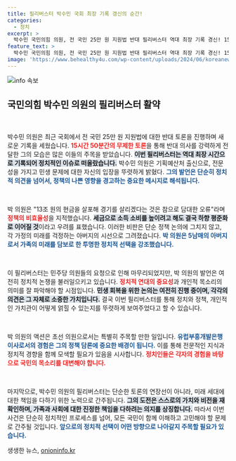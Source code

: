 ```yaml
---
title: 필리버스터 박수민 국회 최장 기록 갱신의 순간!
categories:
  - 정치
excerpt: >
  박수민 국민의힘 의원, 전 국민 25만 원 지원법 반대 필리버스터 역대 최장 기록 경신! 15시간 50분의 열띤 토론 속, 그는 아이들에게 선택지를 주고 싶다며 눈물을 보였다. 그가 전하는 메시지는? 클릭해서 확인하세요!
feature_text: >
  박수민 국민의힘 의원, 전 국민 25만 원 지원법 반대 필리버스터 역대 최장 기록 경신! 15시간 50분의 열띤 토론 속, 그는 아이들에게 선택지를 주고 싶다며 눈물을 보였다. 그가 전하는 메시지는? 클릭해서 확인하세요!
image: 'https://www.behealthy4u.com/wp-content/uploads/2024/06/koreanews.jpg'
---
```


<p><img src="https://www.behealthy4u.com/wp-content/uploads/2024/06/koreanews.jpg" alt="info 속보" /></p>

<h2 data-ke-size="size26">국민의힘 박수민 의원의 필리버스터 활약</h2>

<p data-ke-size="size16">&nbsp;</p>  

<p>박수민 의원은 최근 국회에서 전 국민 25만 원 지원법에 대한 반대 토론을 진행하며 새로운 기록을 세웠습니다. <b><span style="color: #ee2323;">15시간 50분간의 무제한 토론</span></b>을 통해 반대 의사를 강력하게 전달한 그의 모습은 많은 이들의 주목을 받았습니다. <b><span style="background-color: #21538527;">이번 필리버스터는 역대 최장 시간으로 기록되어 정치적인 이슈로 떠올랐습니다.</span></b> 박수민 의원은 기획예산처 출신으로, 전문성을 가지고 민생 문제에 대한 자신의 입장을 뚜렷하게 밝혔다. <b><span style="color: #1a5490;">그의 발언은 단순히 정치적 의견을 넘어서, 정책의 나쁜 영향을 경고하는 중요한 메시지로 해석됩니다.</span></b> </p>

<p data-ke-size="size16">&nbsp;</p>  

<p>박 의원은 "13조 원의 현금을 살포해 경기를 살리겠다는 것은 참으로 담대한 오류"라며 <b><span style="color: #ee2323;">정책의 비효율성</span></b>을 지적했습니다. <b><span style="background-color: #21538527;">세금으로 소득 소비를 높이려고 해도 결국 하향 평준화로 이어질 것</span></b>이라고 우려를 표했습니다. 이러한 비판은 단순 정책 논의에 그치지 않고, 각 가정의 미래를 걱정하는 아버지의 시선으로 그려졌습니다. <b><span style="color: #1a5490;">박 의원은 5남매의 아버지로서 가족의 미래를 담보로 한 투명한 정치적 선택을 강조했습니다.</span></b> </p>

<p data-ke-size="size16">&nbsp;</p>  

<p>이 필리버스터는 민주당 의원들의 요청으로 인해 마무리되었지만, 박 의원의 발언은 여전히 정치적 논쟁을 불러일으키고 있습니다. <b><span style="color: #ee2323;">정치적 연대의 중요성</span></b>과 개인적 목소리의 의미를 잘 파악해야 할 시점입니다. <b><span style="background-color: #21538527;">민생 회복을 위한 논의는 여전히 진행 중이며, 각각의 의견은 그 자체로 소중한 가치입니다.</span></b> 결국 이번 필리버스터를 통해 정치와 정책, 개인적인 가치관이 어떻게 얽힐 수 있는지를 뚜렷하게 보여주었다고 할 수 있습니다. </p>

<p data-ke-size="size16">&nbsp;</p>  

<p>박 의원의 액션은 초선 의원으로서는 특별히 주목할 만한 일입니다. <b><span style="color: #1a5490;">유럽부흥개발은행 이사로서의 경험은 그의 정책 담론에 중요한 배경이 됩니다.</span></b> 이를 통해 전문적인 지식과 정치적 경향을 함께 모색할 필요가 있음을 시사합니다. <b><span style="color: #ee2323;">정치인들은 각자의 경험을 바탕으로 국민의 목소리를 대변해야 합니다.</span></b> </p>

<p data-ke-size="size16">&nbsp;</p>  

<p>마지막으로, 박수민 의원의 필리버스터는 단순한 토론의 연장선이 아니라, 미래 세대에 대한 책임을 다하기 위한 노력으로 간주됩니다. <b><span style="background-color: #21538527;">그의 도전은 스스로의 가치와 비전을 재확인하며, 가족과 사회에 대한 진정한 책임을 다하려는 의지를 상징합니다.</span></b> 따라서 이번 사건은 단순히 정치적인 프로세스를 넘어, 모든 국민이 함께 이해하고 고민해야 할 문제로 간주될 것입니다. <b><span style="color: #1a5490;">앞으로의 정치적 선택이 어떤 방향으로 나아갈지 주목할 필요가 있습니다.</span></b></p>
생생한 뉴스, <a href="https://onioninfo.kr" rel="dofollow">onioninfo.kr</a>


